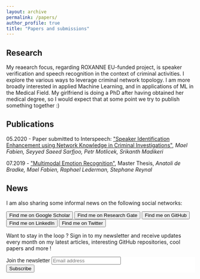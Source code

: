 ```yaml
---
layout: archive
permalink: /papers/
author_profile: true
title: "Papers and submissions"
---
```


## Research

My reaearch focus, regarding ROXANNE EU-funded project, is speaker verification and speech recognition in the context of criminal activities. I explore the various ways to leverage criminal network topology. I am more broadly interested in applied Machine Learning, and in applications of ML in the Medical Field. My girlfriend is doing a PhD after having obtained her medical degree, so I would expect that at some point we try to publish something together :)

## Publications

05.2020 - Paper submitted to Interspeech: ["Speaker Identification Enhancement using Network Knowledge in Criminal Investigations"](https://arxiv.org/abs/2006.02093), *Mael Fabien, Seyyed Saeed Sarfjoo, Petr Motlicek, Srikanth Madikeri*

07.2019 - ["Multimodal Emotion Recognition"](https://maelfabien.github.io/assets/images/PE.pdf), Master Thesis, *Anatoli de Bradke, Mael Fabien, Raphael Lederman, Stephane Reynal*

## News

I am also sharing some informal news on the following social networks:

<input action="action" class="button" type="button" value="Find me on Google Scholar" onclick="location.href='https://scholar.google.com/citations?user=r9hJzdwAAAAJ&hl=en';"/>

<input action="action" class="button" type="button" value="Find me on Research Gate" onclick="location.href='https://www.researchgate.net/profile/Mael_Fabien';"/>

<input action="action" class="button" type="button" value="Find me on GitHub" onclick="location.href='https://github.com/maelfabien';"/>

<input action="action" class="button" type="button" value="Find me on LinkedIn" onclick="location.href='https://www.linkedin.com/in/mael-fabien';"/>

<input action="action" class="button" type="button" value="Find me on Twitter" onclick="location.href='https://twitter.com/fabien_mael';"/>


Want to stay in the loop ? Sign in to my newsletter and receive updates every month on my latest articles, interesting GitHub repositories, cool papers and more !

<link href="//cdn-images.mailchimp.com/embedcode/horizontal-slim-10_7.css" rel="stylesheet" type="text/css">

<div id="mc_embed_signup" style="background:#fff; clear:left; font:14px Helvetica,Arial,sans-serif; width:100%;">
<form action="https://gmail.us3.list-manage.com/subscribe/post?u=c76a8e2ec2bd989affb9a074f&amp;id=4646542adb" method="post" id="mc-embedded-subscribe-form" name="mc-embedded-subscribe-form" class="validate" target="_blank" novalidate>
<div id="mc_embed_signup_scroll">
<label for="mce-EMAIL">Join the newsletter </label>
<input type="email" value="" name="EMAIL" class="email" id="mce-EMAIL" placeholder="Email address" required>
<div style="position: absolute; left: -5000px;" aria-hidden="true"><input type="text" name="b_c76a8e2ec2bd989affb9a074f_4646542adb" tabindex="-1" value=""></div>
<div class="clear"><input type="submit" value="Subscribe" name="subscribe" id="mc-embedded-subscribe" class="button"></div>
</div>
</form>
</div>

<br>

<script type="text/javascript" src="//downloads.mailchimp.com/js/signup-forms/popup/unique-methods/embed.js" data-dojo-config="usePlainJson: true, isDebug: false"></script><script type="text/javascript">window.dojoRequire(["mojo/signup-forms/Loader"], function(L) { L.start({"baseUrl":"mc.us3.list-manage.com","uuid":"c76a8e2ec2bd989affb9a074f","lid":"4646542adb","uniqueMethods":true}) })</script>